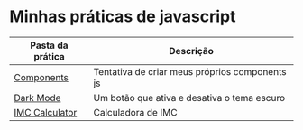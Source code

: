 # Minhas práticas de javascript


| Pasta da prática                 | Descrição                                     |
| --------------------------------- | ----------------------------------------------- |
| [Components](/practice/components)         | Tentativa de criar meus próprios components js |
| [Dark Mode](/practice/dark-mode)           | Um botão que ativa e desativa o tema escuro    |
| [IMC Calculator](/practice/imc-calculator) | Calculadora de IMC                              |
